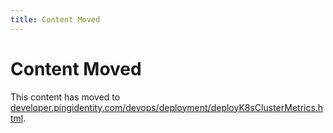 ```yaml
---
title: Content Moved
---
```

# Content Moved

This content has moved to [developer.pingidentity.com/devops/deployment/deployK8sClusterMetrics.html](https://developer.pingidentity.com/devops/deployment/deployK8sClusterMetrics.html).
